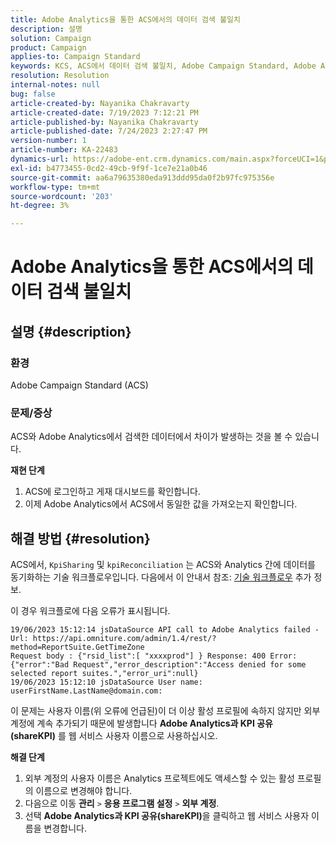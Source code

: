 ```yaml
---
title: Adobe Analytics을 통한 ACS에서의 데이터 검색 불일치
description: 설명
solution: Campaign
product: Campaign
applies-to: Campaign Standard
keywords: KCS, ACS에서 데이터 검색 불일치, Adobe Campaign Standard, Adobe Analytics, Adobe Analytics과 KPI 공유
resolution: Resolution
internal-notes: null
bug: false
article-created-by: Nayanika Chakravarty
article-created-date: 7/19/2023 7:12:21 PM
article-published-by: Nayanika Chakravarty
article-published-date: 7/24/2023 2:27:47 PM
version-number: 1
article-number: KA-22483
dynamics-url: https://adobe-ent.crm.dynamics.com/main.aspx?forceUCI=1&pagetype=entityrecord&etn=knowledgearticle&id=f3f9052e-6826-ee11-9966-6045bd006c82
exl-id: b4773455-0cd2-49cb-9f9f-1ce7e21a0b46
source-git-commit: aa6a79635380eda913ddd95da0f2b97fc975356e
workflow-type: tm+mt
source-wordcount: '203'
ht-degree: 3%

---
```


# Adobe Analytics을 통한 ACS에서의 데이터 검색 불일치

## 설명 {#description}


### 환경

Adobe Campaign Standard (ACS)

### 문제/증상

ACS와 Adobe Analytics에서 검색한 데이터에서 차이가 발생하는 것을 볼 수 있습니다.

<b>재현 단계</b>

1. ACS에 로그인하고 게재 대시보드를 확인합니다.
2. 이제 Adobe Analytics에서 ACS에서 동일한 값을 가져오는지 확인합니다.



## 해결 방법 {#resolution}


ACS에서, `KpiSharing` 및 `kpiReconciliation` 는 ACS와 Analytics 간에 데이터를 동기화하는 기술 워크플로우입니다. 다음에서 이 안내서 참조: [기술 워크플로우](https://experienceleague.adobe.com/docs/campaign-standard/using/administrating/application-settings/technical-workflows.html?lang=en) 추가 정보.

이 경우 워크플로에 다음 오류가 표시됩니다.


```
19/06/2023 15:12:14 jsDataSource API call to Adobe Analytics failed - Url: https://api.omniture.com/admin/1.4/rest/?method=ReportSuite.GetTimeZone
Request body : {"rsid_list":[ "xxxxprod"] } Response: 400 Error: {"error":"Bad Request","error_description":"Access denied for some selected report suites.","error_uri":null}
19/06/2023 15:12:10 jsDataSource User name: userFirstName.LastName@domain.com:
```


이 문제는 사용자 이름(위 오류에 언급된)이 더 이상 활성 프로필에 속하지 않지만 외부 계정에 계속 추가되기 때문에 발생합니다 <b>Adobe Analytics과 KPI 공유(shareKPI)</b> 를 웹 서비스 사용자 이름으로 사용하십시오.

<b>해결 단계</b>

1. 외부 계정의 사용자 이름은 Analytics 프로젝트에도 액세스할 수 있는 활성 프로필의 이름으로 변경해야 합니다.
2. 다음으로 이동 <b>관리</b> `>`  <b>응용 프로그램 설정</b> `>`  <b>외부 계정</b>.
3. 선택 <b>Adobe Analytics과 KPI 공유(shareKPI)</b>을 클릭하고 웹 서비스 사용자 이름을 변경합니다.
